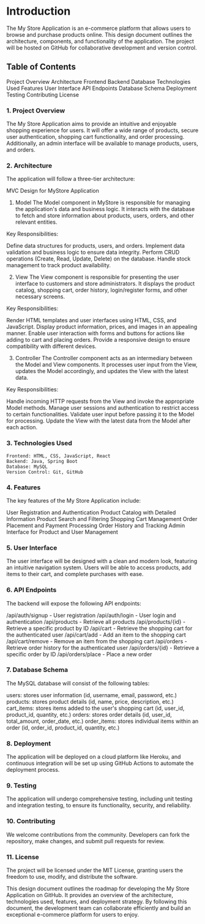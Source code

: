 # Introduction

The My Store Application is an e-commerce platform that allows users to browse and purchase products online. This design document outlines the architecture, components, and functionality of the application. The project will be hosted on GitHub for collaborative development and version control.

## Table of Contents

Project Overview
Architecture
Frontend
Backend
Database
Technologies Used
Features
User Interface
API Endpoints
Database Schema
Deployment
Testing
Contributing
License

### 1. Project Overview
The My Store Application aims to provide an intuitive and enjoyable shopping experience for users. It will offer a wide range of products, secure user authentication, shopping cart functionality, and order processing. Additionally, an admin interface will be available to manage products, users, and orders.

### 2. Architecture
The application will follow a three-tier architecture:

MVC Design for MyStore Application
1. Model
The Model component in MyStore is responsible for managing the application's data and business logic. It interacts with the database to fetch and store information about products, users, orders, and other relevant entities.

Key Responsibilities:

Define data structures for products, users, and orders.
Implement data validation and business logic to ensure data integrity.
Perform CRUD operations (Create, Read, Update, Delete) on the database.
Handle stock management to track product availability.

2. View
The View component is responsible for presenting the user interface to customers and store administrators. It displays the product catalog, shopping cart, order history, login/register forms, and other necessary screens.

Key Responsibilities:

Render HTML templates and user interfaces using HTML, CSS, and JavaScript.
Display product information, prices, and images in an appealing manner.
Enable user interaction with forms and buttons for actions like adding to cart and placing orders.
Provide a responsive design to ensure compatibility with different devices.

3. Controller
The Controller component acts as an intermediary between the Model and View components. It processes user input from the View, updates the Model accordingly, and updates the View with the latest data.

Key Responsibilities:

Handle incoming HTTP requests from the View and invoke the appropriate Model methods.
Manage user sessions and authentication to restrict access to certain functionalities.
Validate user input before passing it to the Model for processing.
Update the View with the latest data from the Model after each action.

### 3. Technologies Used
	Frontend: HTML, CSS, JavaScript, React
	Backend: Java, Spring Boot
	Database: MySQL
	Version Control: Git, GitHub

### 4. Features
The key features of the My Store Application include:

User Registration and Authentication
Product Catalog with Detailed Information
Product Search and Filtering
Shopping Cart Management
Order Placement and Payment Processing
Order History and Tracking
Admin Interface for Product and User Management

### 5. User Interface
The user interface will be designed with a clean and modern look, featuring an intuitive navigation system. Users will be able to access products, add items to their cart, and complete purchases with ease.

### 6. API Endpoints
The backend will expose the following API endpoints:

/api/auth/signup - User registration
/api/auth/login - User login and authentication
/api/products - Retrieve all products
/api/products/{id} - Retrieve a specific product by ID
/api/cart - Retrieve the shopping cart for the authenticated user
/api/cart/add - Add an item to the shopping cart
/api/cart/remove - Remove an item from the shopping cart
/api/orders - Retrieve order history for the authenticated user
/api/orders/{id} - Retrieve a specific order by ID
/api/orders/place - Place a new order

### 7. Database Schema
The MySQL database will consist of the following tables:

users: stores user information (id, username, email, password, etc.)
products: stores product details (id, name, price, description, etc.)
cart_items: stores items added to the user's shopping cart (id, user_id, product_id, quantity, etc.)
orders: stores order details (id, user_id, total_amount, order_date, etc.)
order_items: stores individual items within an order (id, order_id, product_id, quantity, etc.)

### 8. Deployment
The application will be deployed on a cloud platform like Heroku, and continuous integration will be set up using GitHub Actions to automate the deployment process.

### 9. Testing
The application will undergo comprehensive testing, including unit testing and integration testing, to ensure its functionality, security, and reliability.

### 10. Contributing
We welcome contributions from the community. Developers can fork the repository, make changes, and submit pull requests for review.

### 11. License
The project will be licensed under the MIT License, granting users the freedom to use, modify, and distribute the software.

This design document outlines the roadmap for developing the My Store Application on GitHub. It provides an overview of the architecture, technologies used, features, and deployment strategy. By following this document, the development team can collaborate efficiently and build an exceptional e-commerce platform for users to enjoy.
